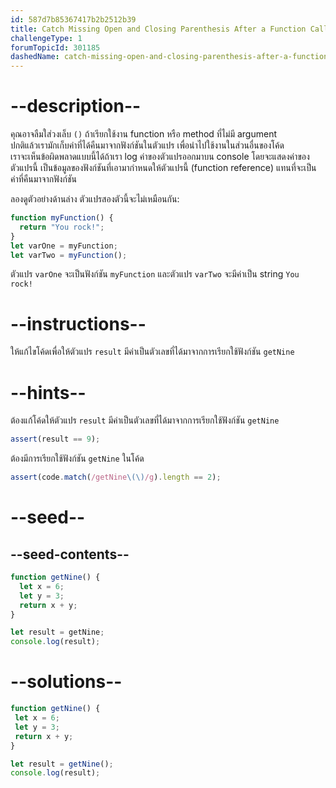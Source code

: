 ```yaml
---
id: 587d7b85367417b2b2512b39
title: Catch Missing Open and Closing Parenthesis After a Function Call
challengeType: 1
forumTopicId: 301185
dashedName: catch-missing-open-and-closing-parenthesis-after-a-function-call
---
```


# --description--

คุณอาจลืมใส่วงเล็บ `()` ถ้าเรียกใช้งาน function หรือ method ที่ไม่มี argument  
ปกติแล้วเรามักเก็บค่าที่ได้คืนมาจากฟังก์ชันในตัวแปร เพื่อนำไปใช้งานในส่วนอื่นของโค้ด  
เราจะเห็นข้อผิดพลาดแบบนี้ได้ถ้าเรา log ค่าของตัวแปรออกมาบน console โดยจะแสดงค่าของตัวแปรนี้ เป็นข้อมูลของฟังก์ชันที่เอามากำหนดให้ตัวแปรนี้ (function reference) แทนที่จะเป็นค่าที่คืนมาจากฟังก์ชัน

ลองดูตัวอย่างด้านล่าง ตัวแปรสองตัวนี้จะไม่เหมือนกัน:

```js
function myFunction() {
  return "You rock!";
}
let varOne = myFunction;
let varTwo = myFunction();
```

ตัวแปร `varOne` จะเป็นฟังก์ชัน `myFunction` และตัวแปร `varTwo` จะมีค่าเป็น string `You rock!`

# --instructions--

ให้แก้ไขโค้ดเพื่อให้ตัวแปร `result` มีค่าเป็นตัวเลขที่ได้มาจากการเรียกใช้ฟังก์ชัน `getNine`

# --hints--

ต้องแก้โค้ดให้ตัวแปร `result` มีค่าเป็นตัวเลขที่ได้มาจากการเรียกใช้ฟังก์ชัน `getNine`

```js
assert(result == 9);
```

ต้องมีการเรียกใช้ฟังก์ชัน `getNine` ในโค้ด

```js
assert(code.match(/getNine\(\)/g).length == 2);
```

# --seed--

## --seed-contents--

```js
function getNine() {
  let x = 6;
  let y = 3;
  return x + y;
}

let result = getNine;
console.log(result);
```

# --solutions--

```js
function getNine() {
 let x = 6;
 let y = 3;
 return x + y;
}

let result = getNine();
console.log(result);
```
